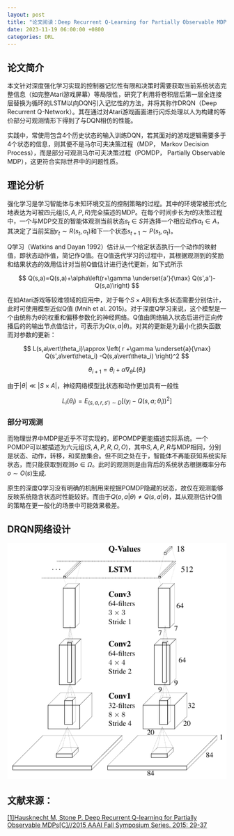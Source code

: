 ```yaml
---
layout: post
title: "论文阅读：Deep Recurrent Q-Learning for Partially Observable MDPs"
date: 2023-11-19 06:00:00 +0800
categories: DRL
---
```


## 论文简介

本文针对深度强化学习实现的控制器记忆性有限和决策时需要获取当前系统状态完整信息（如完整Atari游戏屏幕）等局限性，研究了利用将卷积层后第一层全连接层替换为循环的LSTM以向DQN引入记忆性的方法，并将其称作DRQN（Deep Recurrent Q-Network）。其在通过对Atari游戏画面进行闪烁处理以人为构建的等价部分可观测情形下得到了与DQN相仿的性能。

实践中，常使用包含4个历史状态的输入训练DQN，若其面对的游戏逻辑需要多于4个状态的信息，则其便不是马尔可夫决策过程（MDP， Markov Decision Process），而是部分可观测马尔可夫决策过程（POMDP， Partially Observable MDP），这更符合实际世界中的问题性质。

## 理论分析

强化学习是学习智能体与未知环境交互的控制策略的过程。其中的环境常被形式化地表达为可被四元组$(S,A,P,R)$完全描述的MDP。在每个时间步长为$t$的决策过程中，一个与MDP交互的智能体观测当前状态$s_t\in S$并选择一个相应动作$a_t\in A$，其决定了当前奖励$r_t\sim R(s_t, a_t)$和下一个状态$s_{t+1}\sim P(s_t, a_t)$。

Q学习（Watkins and Dayan 1992）估计从一个给定状态执行一个动作的映射值，即状态动作值，简记作Q值。在Q值迭代学习的过程中，其根据观测到的奖励和结果状态的效用估计对当前Q值估计进行迭代更新，如下式所示

$$
Q(s,a)=Q(s,a)+\alpha\left(r+\gamma \underset{a'}{\max} Q(s',a')-Q(s,a)\right)
$$

在如Atari游戏等较难领域的应用中，对于每个$S\times A$则有太多状态需要分别估计，此时可使用模型近似Q值 (Mnih et al. 2015)。对于深度Q学习来说，这个模型是一个由统称为$\theta$的权重和偏移参数化的神经网络。Q值由网络输入状态后进行正向传播后的的输出节点值估计，可表示为$Q(s,a\vert\theta)$。对其的更新是为最小化损失函数而对参数的更新：

$$
L(s,a\vert\theta_i)\approx 
\left(
r
+\gamma \underset{a}{\max} Q(s',a\vert\theta_i)
-Q(s,a\vert\theta_i)
\right)^2
$$

$$
\theta_{i+1}=\theta_i+\alpha\nabla_\theta L(\theta_i)
$$

由于$\vert\theta\vert\ll \vert S\times A\vert$，神经网络模型比状态和动作更加具有一般性

$$
L_i(\theta_i)=E_{(s,a,r,s')\sim D}\left[\left(y_i-Q\left(s,a;\theta_i\right)\right)^2\right]
$$

### 部分可观测

而物理世界中MDP是近乎不可实现的，即POMDP更能描述实际系统。一个POMDP可以被描述为六元组$(S,A,P,R,\Omega, O)$，其中$S,A,P,R$与MDP相同，分别是状态、动作，转移，和奖励集合。但不同之处在于，智能体不再能获知系统实际状态，而只能获取到观测$o \in \Omega$。此时的观测则是由背后的系统状态根据概率分布$o\sim O(s)$生成.

原生的深度Q学习没有明确的机制用来挖掘POMDP隐藏的状态，故仅在观测能够反映系统隐含状态时性能较好。而由于$Q(o,a\vert\theta)\neq Q(s, a\vert\theta)$，其从观测估计Q值的策略在更一般化的场景中可能效果极差。

## DRQN网络设计

<img title="Figure 2: DRQN convolves three times over a single-channel image of the game screen. The resulting activations are processed through time by an LSTM layer. The last two timesteps are shown here. LSTM outputs become Q-Values after passing through a fully-connected layer. Convolutional filters are depicted by rectangular sub-boxes with pointed tops." src="\assets\images\2023-11-18-fig2.png" alt="" data-align="center">


## 文献来源：

[[1]Hausknecht M, Stone P. Deep Recurrent Q-learning for Partially Observable MDPs[C]//2015 AAAI Fall Symposium Series. 2015: 29-37](https://aaai.org/papers/11673-11673-deep-recurrent-q-learning-for-partially-observable-mdps/)
